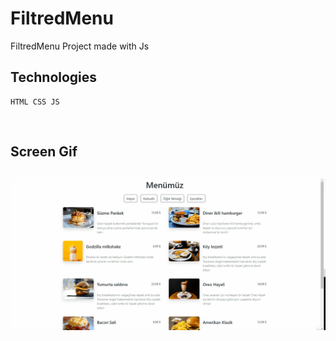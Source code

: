 # FiltredMenu

FiltredMenu Project made with Js

## Technologies

```
HTML CSS JS
```

<br>
<h2>Screen Gif <h2>

![](js6.gif)
